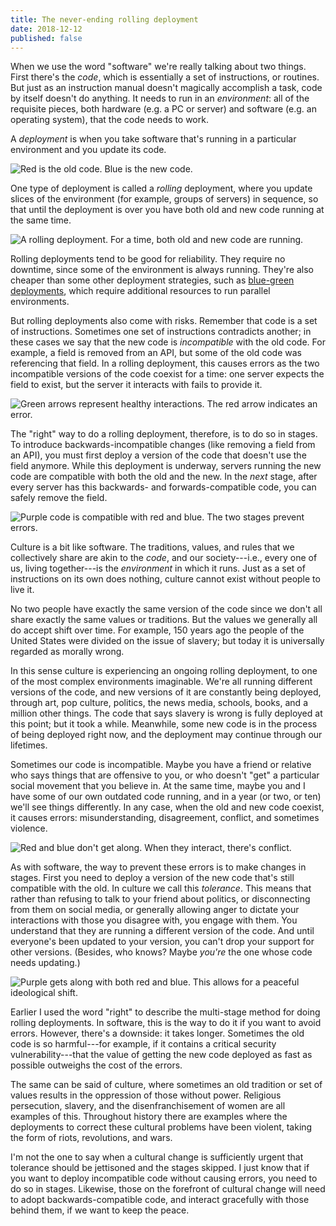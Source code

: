 ```yaml
---
title: The never-ending rolling deployment
date: 2018-12-12
published: false
---
```


When we use the word "software" we're really talking about two things. First
there's the _code_, which is essentially a set of instructions, or routines.
But just as an instruction manual doesn't magically accomplish a task, code by
itself doesn't do anything. It needs to run in an _environment_: all of the
requisite pieces, both hardware (e.g. a PC or server) and software (e.g. an
operating system), that the code needs to work.

A _deployment_ is when you take software that's running in a particular
environment and you update its code.

![Red is the old code. Blue is the new code.](/images/deployment.png)

One type of deployment is called a _rolling_ deployment, where you update
slices of the environment (for example, groups of servers) in sequence, so that
until the deployment is over you have both old and new code running at the same
time.

![A rolling deployment. For a time, both old and new code are running.](/images/rolling-deployment.png)

Rolling deployments tend to be good for reliability. They require no downtime,
since some of the environment is always running. They're also cheaper than
some other deployment strategies, such as [blue-green deployments][1], which
require additional resources to run parallel environments.

But rolling deployments also come with risks. Remember that code is a set of
instructions. Sometimes one set of instructions contradicts another; in these
cases we say that the new code is _incompatible_ with the old code. For
example, a field is removed from an API, but some of the old code was
referencing that field. In a rolling deployment, this causes errors as the two
incompatible versions of the code coexist for a time: one server expects the
field to exist, but the server it interacts with fails to provide it.

![Green arrows represent healthy interactions. The red arrow indicates an error.](/images/rolling-deployment-incompatible.png)

The "right" way to do a rolling deployment, therefore, is to do so in stages.
To introduce backwards-incompatible changes (like removing a field from an
API), you must first deploy a version of the code that doesn't use the field
anymore. While this deployment is underway, servers running the new code are
compatible with both the old and the new. In the _next_ stage, after every
server has this backwards- and forwards-compatible code, you can safely remove
the field.

![Purple code is compatible with red and blue. The two stages prevent errors.](/images/rolling-deployment-compatible.png)

Culture is a bit like software. The traditions, values, and rules that we
collectively share are akin to the _code_, and our society---i.e., every one of
us, living together---is the _environment_ in which it runs. Just as a set of
instructions on its own does nothing, culture cannot exist without people to
live it.

No two people have exactly the same version of the code since we don't all
share exactly the same values or traditions. But the values we generally all do
accept shift over time. For example, 150 years ago the people of the United
States were divided on the issue of slavery; but today it is universally
regarded as morally wrong.

In this sense culture is experiencing an ongoing rolling deployment, to one of
the most complex environments imaginable. We're all running different versions
of the code, and new versions of it are constantly being deployed, through art,
pop culture, politics, the news media, schools, books, and a million other
things. The code that says slavery is wrong is fully deployed at this point;
but it took a while. Meanwhile, some new code is in the process of being
deployed right now, and the deployment may continue through our lifetimes.

Sometimes our code is incompatible. Maybe you have a friend or relative who
says things that are offensive to you, or who doesn't "get" a particular social
movement that you believe in. At the same time, maybe you and I have some of
our own outdated code running, and in a year (or two, or ten) we'll see things
differently. In any case, when the old and new code coexist, it causes errors:
misunderstanding, disagreement, conflict, and sometimes violence.

![Red and blue don't get along. When they interact, there's conflict.](/images/rolling-cultural-deployment-incompatible.png)

As with software, the way to prevent these errors is to make changes in stages.
First you need to deploy a version of the new code that's still compatible with
the old. In culture we call this _tolerance_. This means that rather than
refusing to talk to your friend about politics, or disconnecting from them on
social media, or generally allowing anger to dictate your interactions with
those you disagree with, you engage with them. You understand that they are
running a different version of the code. And until everyone's been updated to
your version, you can't drop your support for other versions. (Besides, who
knows? Maybe _you're_ the one whose code needs updating.)

![Purple gets along with both red and blue. This allows for a peaceful ideological shift.](/images/rolling-cultural-deployment.png)

Earlier I used the word "right" to describe the multi-stage method for doing
rolling deployments. In software, this is the way to do it if you want to avoid
errors. However, there's a downside: it takes longer. Sometimes the old code is
so harmful---for example, if it contains a critical security
vulnerability---that the value of getting the new code deployed as fast as
possible outweighs the cost of the errors.

The same can be said of culture, where sometimes an old tradition or set of
values results in the oppression of those without power. Religious persecution,
slavery, and the disenfranchisement of women are all examples of this.
Throughout history there are examples where the deployments to correct these
cultural problems have been violent, taking the form of riots, revolutions, and
wars.

I'm not the one to say when a cultural change is sufficiently urgent that
tolerance should be jettisoned and the stages skipped. I just know that if you
want to deploy incompatible code without causing errors, you need to do so in
stages. Likewise, those on the forefront of cultural change will need to adopt
backwards-compatible code, and interact gracefully with those behind them, if
we want to keep the peace.

[1]: https://martinfowler.com/bliki/BlueGreenDeployment.html
